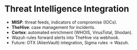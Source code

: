 # Threat Intelligence Integration

- **MISP**: threat feeds, indicators of compromise (IOCs).
- **TheHive**: case management for incidents.
- **Cortex**: automated enrichment (WHOIS, VirusTotal, Shodan).
- Wazuh rules forward alerts into TheHive via webhook.
- Future: OTX (AlienVault) integration, Sigma rules → Wazuh.
